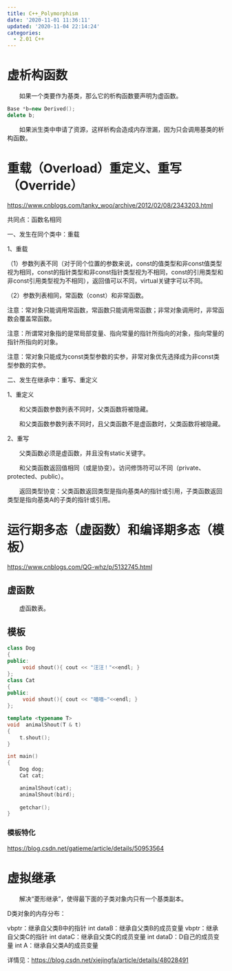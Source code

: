 ```yaml
---
title: C++_Polymorphism
date: '2020-11-01 11:36:11'
updated: '2020-11-04 22:14:24'
categories:
  - 2.01 C++
---
```

# 虚析构函数

　　如果一个类要作为基类，那么它的析构函数要声明为虚函数。

```cpp
Base *b=new Derived();
delete b;
```

　　如果派生类中申请了资源，这样析构会造成内存泄漏，因为只会调用基类的析构函数。

# 重载（Overload）重定义、重写（Override）

<https://www.cnblogs.com/tanky_woo/archive/2012/02/08/2343203.html>

共同点：函数名相同

一、发生在同个类中：重载

1、重载

（1）参数列表不同（对于同个位置的参数来说，const的值类型和非const值类型视为相同，const的指针类型和非const指针类型视为不相同，const的引用类型和非const引用类型视为不相同），返回值可以不同，virtual关键字可以不同。

（2）参数列表相同，常函数（const）和非常函数。

注意：常对象只能调用常函数，常函数只能调用常函数；非常对象调用时，非常函数会覆盖常函数。

注意：所谓常对象指的是常局部变量、指向常量的指针所指向的对象，指向常量的指针所指向的对象。

注意：常对象只能成为const类型参数的实参，非常对象优先选择成为非const类型参数的实参。

二、发生在继承中：重写、重定义

1、重定义

　　和父类函数参数列表不同时，父类函数将被隐藏。

　　和父类函数参数列表不同时，且父类函数不是虚函数时，父类函数将被隐藏。

2、重写

　　父类函数必须是虚函数，并且没有static关键字。

　　和父类函数返回值相同（或是协变）。访问修饰符可以不同（private、protected、public）。

　　返回类型协变：父类函数返回类型是指向基类A的指针或引用，子类函数返回类型是指向基类A的子类的指针或引用。

# 运行期多态（虚函数）和编译期多态（模板）

<https://www.cnblogs.com/QG-whz/p/5132745.html>

## 虚函数

　　虚函数表。

## 模板

```cpp
class Dog
{
public:
     void shout(){ cout << "汪汪！"<<endl; }
};
class Cat
{
public:
     void shout(){ cout << "喵喵~"<<endl; }
};

template <typename T>
void  animalShout(T & t)
{
    t.shout();
}

int main()
{
    Dog dog;
    Cat cat;

    animalShout(cat);
    animalShout(bird);
 
    getchar();
}
```

### 模板特化

<https://blog.csdn.net/gatieme/article/details/50953564>

# 虚拟继承

　　解决“菱形继承”，使得最下面的子类对象内只有一个基类副本。

D类对象的内存分布：

vbptr：继承自父类B中的指针
int dataB：继承自父类B的成员变量
vbptr：继承自父类C的指针
int dataC：继承自父类C的成员变量
int dataD：D自己的成员变量
int A：继承自父类A的成员变量

详情见：<https://blog.csdn.net/xiejingfa/article/details/48028491>
